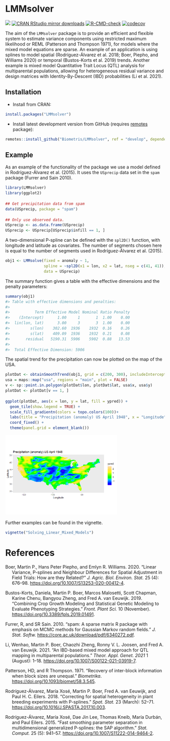 
<!-- README.md is generated from README.Rmd. Please edit that file -->

# LMMsolver

[![](https://www.r-pkg.org/badges/version/LMMsolver)](https://www.r-pkg.org/pkg/LMMsolver)
[![CRAN RStudio mirror
downloads](https://cranlogs.r-pkg.org/badges/LMMsolver)](https://www.r-pkg.org/pkg/LMMsolver)
[![R-CMD-check](https://github.com/Biometris/LMMsolver/workflows/R-CMD-check/badge.svg)](https://github.com/Biometris/LMMsolver/actions?workflow=R-CMD-check)
[![codecov](https://codecov.io/gh/Biometris/LMMsolver/branch/master/graph/badge.svg)](https://app.codecov.io/gh/Biometris/LMMsolver)

The aim of the `LMMsolver` package is to provide an efficient and
flexible system to estimate variance components using restricted maximum
likelihood or REML (Patterson and Thompson 1971), for models where the
mixed model equations are sparse. An example of an application is using
splines to model spatial (Rodríguez-Álvarez et al. 2018; Boer, Piepho,
and Williams 2020) or temporal (Bustos-Korts et al. 2019) trends.
Another example is mixed model Quantitative Trait Locus (QTL) analysis
for multiparental populations, allowing for heterogeneous residual
variance and design matrices with Identity-By-Descent (IBD)
probabilities (Li et al. 2021).

## Installation

-   Install from CRAN:

``` r
install.packages("LMMsolver")
```

-   Install latest development version from GitHub (requires
    [remotes](https://github.com/r-lib/remotes) package):

``` r
remotes::install_github("Biometris/LMMsolver", ref = "develop", dependencies = TRUE)
```

## Example

As an example of the functionality of the package we use a model defined
in Rodríguez-Álvarez et al. (2015). It uses the `USprecip` data set in
the `spam` package (Furrer and Sain 2010).

``` r
library(LMMsolver)
library(ggplot2)

## Get precipitation data from spam
data(USprecip, package = "spam")

## Only use observed data.
USprecip <- as.data.frame(USprecip)
USprecip <- USprecip[USprecip$infill == 1, ]
```

A two-dimensional P-spline can be defined with the `spl2D()` function,
with longitude and latitude as covariates. The number of segments chosen
here is equal to the number of segments used in Rodríguez-Álvarez et al.
(2015).

``` r
obj1 <- LMMsolve(fixed = anomaly ~ 1,
                 spline = ~spl2D(x1 = lon, x2 = lat, nseg = c(41, 41)),
                 data = USprecip)
```

The summary function gives a table with the effective dimensions and the
penalty parameters:

``` r
summary(obj1)
#> Table with effective dimensions and penalties: 
#> 
#>           Term Effective Model Nominal Ratio Penalty
#>    (Intercept)      1.00     1       1  1.00    0.00
#>  lin(lon, lat)      3.00     3       3  1.00    0.00
#>         s(lon)    302.60  1936    1932  0.16    0.26
#>         s(lat)    409.09  1936    1932  0.21    0.08
#>       residual   5190.31  5906    5902  0.88   13.53
#> 
#>  Total Effective Dimension: 5906
```

The spatial trend for the precipitation can now be plotted on the map of
the USA.

``` r
plotDat <- obtainSmoothTrend(obj1, grid = c(200, 300), includeIntercept = TRUE)
usa = maps::map("usa", regions = "main", plot = FALSE)
v <- sp::point.in.polygon(plotDat$lon, plotDat$lat, usa$x, usa$y)
plotDat <- plotDat[v == 1, ]

ggplot(plotDat, aes(x = lon, y = lat, fill = ypred)) +
  geom_tile(show.legend = TRUE) +
  scale_fill_gradientn(colors = topo.colors(100))+
  labs(title = "Precipitation (anomaly) US April 1948", x = "Longitude", y = "Latitude") +
  coord_fixed() +
  theme(panel.grid = element_blank())
```

<img src="man/figures/README-Plot_USprecip-1.png" width="70%" />

Further examples can be found in the vignette.

``` r
vignette("Solving_Linear_Mixed_Models")
```

# References

<div id="refs" class="references csl-bib-body hanging-indent">

<div id="ref-Boer2020" class="csl-entry">

Boer, Martin P., Hans Peter Piepho, and Emlyn R. Williams. 2020. “<span
class="nocase">Linear Variance, P-splines and Neighbour Differences for
Spatial Adjustment in Field Trials: How are they Related?</span>” *J.
Agric. Biol. Environ. Stat.* 25 (4): 676–98.
<https://doi.org/10.1007/S13253-020-00412-4>.

</div>

<div id="ref-Bustos-Korts2019" class="csl-entry">

Bustos-Korts, Daniela, Martin P. Boer, Marcos Malosetti, Scott Chapman,
Karine Chenu, Bangyou Zheng, and Fred A. van Eeuwijk. 2019. “<span
class="nocase">Combining Crop Growth Modeling and Statistical Genetic
Modeling to Evaluate Phenotyping Strategies</span>.” *Front. Plant Sci.*
10 (November). <https://doi.org/10.3389/fpls.2019.01491>.

</div>

<div id="ref-Furrer2010" class="csl-entry">

Furrer, R, and SR Sain. 2010. “<span class="nocase">spam: A sparse
matrix R package with emphasis on MCMC methods for Gaussian Markov
random fields</span>.” *J. Stat. Softw.*
<https://core.ac.uk/download/pdf/6340272.pdf>.

</div>

<div id="ref-Li2021" class="csl-entry">

Li, Wenhao, Martin P. Boer, Chaozhi Zheng, Ronny V. L. Joosen, and Fred
A. van Eeuwijk. 2021. “<span class="nocase">An IBD-based mixed model
approach for QTL mapping in multiparental populations</span>.” *Theor.
Appl. Genet. 2021* 1 (August): 1–18.
<https://doi.org/10.1007/S00122-021-03919-7>.

</div>

<div id="ref-Patterson1971" class="csl-entry">

Patterson, HD, and R Thompson. 1971. “<span class="nocase">Recovery of
inter-block information when block sizes are unequal</span>.”
*Biometrika*. <https://doi.org/10.1093/biomet/58.3.545>.

</div>

<div id="ref-Rodriguez-Alvarez2018" class="csl-entry">

Rodríguez-Álvarez, María Xosé, Martin P. Boer, Fred A. van Eeuwijk, and
Paul H. C. Eilers. 2018. “<span class="nocase">Correcting for spatial
heterogeneity in plant breeding experiments with P-splines</span>.”
*Spat. Stat.* 23 (March): 52–71.
<https://doi.org/10.1016/J.SPASTA.2017.10.003>.

</div>

<div id="ref-Rodriguez-Alvarez2015" class="csl-entry">

Rodríguez-Álvarez, María Xosé, Dae Jin Lee, Thomas Kneib, María Durbán,
and Paul Eilers. 2015. “<span class="nocase">Fast smoothing parameter
separation in multidimensional generalized P-splines: the SAP
algorithm</span>.” *Stat. Comput.* 25 (5): 941–57.
<https://doi.org/10.1007/S11222-014-9464-2>.

</div>

</div>
